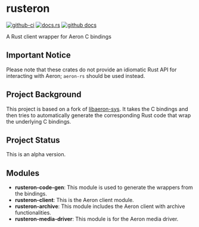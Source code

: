 # rusteron

[![github-ci](https://github.com/mimran1980/rusteron/actions/workflows/ci.yml/badge.svg)](https://github.com/amoskvin/rusteron/actions/workflows/ci.yml)
[![docs.rs](https://docs.rs/rusteron/badge.svg)](https://docs.rs/rusteron/)
[![github docs](https://custom-icon-badges.demolab.com/badge/docs-blue.svg?logo=log&logoSource=feather)](https://mimran1980.github.io/rusteron)

A Rust client wrapper for Aeron C bindings

## Important Notice

Please note that these crates do not provide an idiomatic Rust API for interacting with Aeron; `aeron-rs` should be used instead.

## Project Background

This project is based on a fork of [libaeron-sys](https://github.com/bspeice/libaeron-sys). It takes the C bindings and then tries to automatically generate the corresponding Rust code that wrap the underlying C bindings.

## Project Status

This is an alpha version.

## Modules

- **rusteron-code-gen**: This module is used to generate the wrappers from the bindings.
- **rusteron-client**: This is the Aeron client module.
- **rusteron-archive**: This module includes the Aeron client with archive functionalities.
- **rusteron-media-driver**: This module is for the Aeron media driver.
